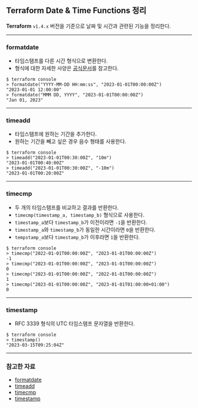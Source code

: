 ## Terraform Date & Time Functions 정리

**Terraform** `v1.4.x` 버전을 기준으로 날짜 및 시간과 관련된 기능을 정리한다.

---

### formatdate

- 타임스탬프를 다른 시간 형식으로 변환한다.
- 형식에 대한 자세한 사양은 [공식문서](https://developer.hashicorp.com/terraform/language/functions/formatdate)를 참고한다.

```shell
$ terraform console
> formatdate("YYYY-MM-DD HH:mm:ss", "2023-01-01T00:00:00Z")
"2023-01-01 12:00:00"
> formatdate("MMM DD, YYYY", "2023-01-01T00:00:00Z")
"Jan 01, 2023"
```

---

### timeadd

- 타임스탬프에 원하는 기간을 추가한다.
- 원하는 기간을 빼고 싶은 경우 음수 형태를 사용한다.

```shell
$ terraform console
> timeadd("2023-01-01T00:30:00Z", "10m")
"2023-01-01T00:40:00Z"
> timeadd("2023-01-01T00:30:00Z", "-10m")
"2023-01-01T00:20:00Z"
```

---

### timecmp

- 두 개의 타임스탬프를 비교하고 결과를 반환한다.
- `timecmp(timestamp_a, timestamp_b)` 형식으로 사용한다.
- `timestamp_a`보다 `timestamp_b`가 이전이라면 `-1`을 반환한다.
- `timestamp_a`와 `timestamp_b`가 동일한 시간이라면 `0`을 반환한다.
- `tempstamp_a`보다 `timestamp_b`가 이후라면 `1`을 반환한다.

```shell
$ terraform console
> timecmp("2022-01-01T00:00:00Z", "2023-01-01T00:00:00Z")
-1
> timecmp("2023-01-01T00:00:00Z", "2023-01-01T00:00:00Z")
0
> timecmp("2023-01-01T00:00:00Z", "2022-01-01T00:00:00Z")
1
> timecmp("2023-01-01T00:00:00Z", "2023-01-01T01:00:00+01:00")
0
```

---

### timestamp

- RFC 3339 형식의 UTC 타임스탬프 문자열을 반환한다.

```shell
$ terraform console
> timestamp()
"2023-03-15T09:25:04Z"
```

---

### 참고한 자료

- [formatdate](https://developer.hashicorp.com/terraform/language/functions/formatdate)
- [timeadd](https://developer.hashicorp.com/terraform/language/functions/timeadd)
- [timecmp](https://developer.hashicorp.com/terraform/language/functions/timecmp)
- [timestamp](https://developer.hashicorp.com/terraform/language/functions/timestamp)